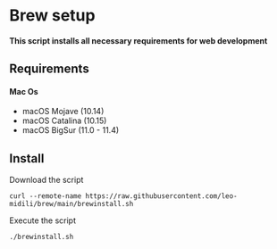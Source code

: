 # Brew setup
#### This script installs all necessary requirements for web development

## Requirements
#### Mac Os
* macOS Mojave (10.14)
* macOS Catalina (10.15)
* macOS BigSur (11.0 - 11.4)

## Install
Download the script
```
curl --remote-name https://raw.githubusercontent.com/leo-midili/brew/main/brewinstall.sh
```
Execute the script
```
./brewinstall.sh
```
